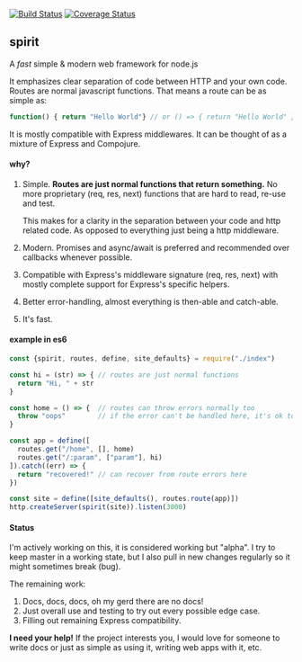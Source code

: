 [![Build Status](https://travis-ci.org/hnry/spirit.svg?branch=master)](https://travis-ci.org/hnry/spirit)
[![Coverage Status](https://coveralls.io/repos/github/hnry/spirit/badge.svg?branch=master)](https://coveralls.io/github/hnry/spirit?branch=master)

## spirit

A _fast_ simple & modern web framework for node.js

It emphasizes clear separation of code between HTTP and your own code. Routes are normal javascript functions. That means a route can be as simple as:
```js
function() { return "Hello World"} // or () => { return "Hello World" }
```

It is mostly compatible with Express middlewares. It can be thought of as a mixture of Express and Compojure.

#### why?

1. Simple. 
   __Routes are just normal functions that return something.__ 
   No more proprietary (req, res, next) functions that are hard to read, re-use and test.

   This makes for a clarity in the separation between your code and http related code. As opposed to everything just being a http middleware.
  
2. Modern. Promises and async/await is preferred and recommended over callbacks whenever possible.

3. Compatible with Express's middleware signature (req, res, next) with mostly complete support for Express's specific helpers.

4. Better error-handling, almost everything is then-able and catch-able.

5. It's fast. 

#### example in es6

```js
const {spirit, routes, define, site_defaults} = require("./index")

const hi = (str) => { // routes are just normal functions
  return "Hi, " + str
}

const home = () => {  // routes can throw errors normally too
  throw "oops"        // if the error can't be handled here, it's ok to throw
}

const app = define([
  routes.get("/home", [], home)
  routes.get("/:param", ["param"], hi)
]).catch((err) => {
  return "recovered!" // can recover from route errors here
})

const site = define([site_defaults(), routes.route(app)])
http.createServer(spirit(site)).listen(3000)
```

#### Status

I'm actively working on this, it is considered working but "alpha". I try to keep master in a working state, but I also pull in new changes regularly so it might sometimes break (bug).

The remaining work:

1. Docs, docs, docs, oh my gerd there are no docs!
2. Just overall use and testing to try out every possible edge case.
3. Filling out remaining Express compatibility.

__I need your help!__ If the project interests you, I would love for someone to write docs or just as simple as using it, writing web apps with it, etc.
